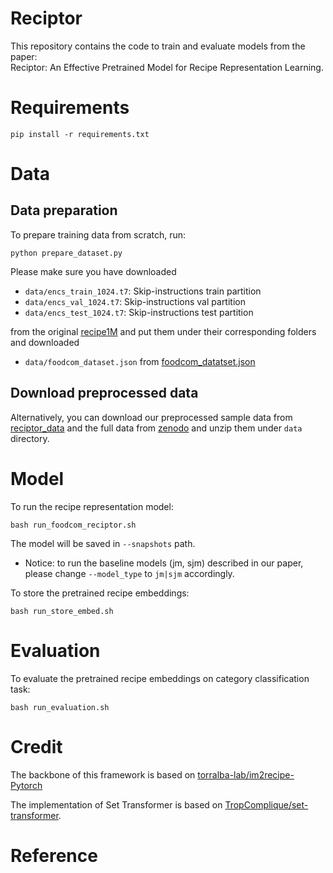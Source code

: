 # Reciptor
This repository contains the code to train and evaluate models from the paper:  
Reciptor: An Effective Pretrained Model for Recipe Representation Learning.
# Requirements
```shell
pip install -r requirements.txt
```
# Data
## Data preparation
To prepare training data from scratch, run:
```shell
python prepare_dataset.py
```
Please make sure you have downloaded 
* `data/encs_train_1024.t7`: Skip-instructions train partition
* `data/encs_val_1024.t7`: Skip-instructions val partition
* `data/encs_test_1024.t7`: Skip-instructions test partition

from the original [recipe1M](http://im2recipe.csail.mit.edu/dataset/download/) and put them under their corresponding folders and downloaded
* `data/foodcom_dataset.json` from [foodcom_datatset.json](https://drive.google.com/file/d/10DdbPjDYjcY-uFXGAFv9hBHqYyroFW8p/view?usp=sharing)

## Download preprocessed data
Alternatively, you can download our preprocessed sample data from [reciptor_data](https://drive.google.com/drive/folders/19isPZOMiBA-hA4WoTJbjhX1SmYmgmUZA?usp=sharing) 
and the full data from [zenodo](https://doi.org/10.5281/zenodo.3894040) and unzip them under `data` directory.

# Model
To run the recipe representation model:
```shell
bash run_foodcom_reciptor.sh
```
The model will be saved in `--snapshots` path.

* Notice: to run the baseline models (jm, sjm) described in our paper, please change `--model_type` to `jm|sjm` accordingly.

To store the pretrained recipe embeddings:
```shell
bash run_store_embed.sh
```
# Evaluation
To evaluate the pretrained recipe embeddings on category classification task:
```shell
bash run_evaluation.sh
```
# Credit
The backbone of this framework is based on [torralba-lab/im2recipe-Pytorch](https://github.com/torralba-lab/im2recipe-Pytorch)

The implementation of Set Transformer is based on [TropComplique/set-transformer](https://github.com/TropComplique/set-transformer).

# Reference